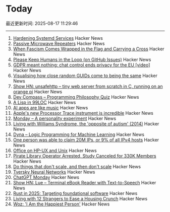 # Today

最近更新时间: 2025-08-17 11:29:46

--- 
1. [Hardening Systemd Services](https://us.jlcarveth.dev/post/hardening-systemd.md) Hacker News
2. [Passive Microwave Repeaters](https://computer.rip/2025-08-16-passive-microwave-repeaters.html) Hacker News
3. [When Fascism Comes Wrapped in the Flag and Carrying a Cross](https://wisewolfmedia.substack.com/p/it-cant-happen-here-sinclair-lewis) Hacker News
4. [Please Keep Humans in the Loop (on GitHub Issues)](https://github.com/microsoft/vscode/issues/261976) Hacker News
5. [GDPR meant nothing: chat control ends privacy for the EU [video]](https://www.youtube.com/watch?v=3NyUgv6dpJc) Hacker News
6. [Visualising how close random GUIDs come to being the same](https://www.guidsmash.com) Hacker News
7. [Show HN: unsafehttp – tiny web server from scratch in C, running on an orange pi](http://unsafehttp.benren.au) Hacker News
8. [Dev Compass – Programming Philosophy Quiz](https://treeform.github.io/devcompas/) Hacker News
9. [A Lisp in 99LOC](https://github.com/Robert-van-Engelen/tinylisp) Hacker News
10. [AI apps are like music](https://aimode.substack.com/p/ai-apps-are-like-music) Hacker News
11. [Apple's new Processor Trace instrument is incredible](https://victorwynne.com/processor-trace-instrument/) Hacker News
12. [Monday – A personality experiment](https://chatgpt.com/g/g-67ec3b78892481918c89067962526695-monday) Hacker News
13. [Living with Williams Syndrome, the 'opposite of autism' (2014)](https://www.bbc.com/news/health-26888280) Hacker News
14. [Dyna – Logic Programming for Machine Learning](https://dyna.org/) Hacker News
15. [One person was able to claim 20M IPs, or 9% of all IPv4 hosts](https://lists.nanog.org/archives/list/nanog@lists.nanog.org/thread/MMCCEQKA4UPGGWFWEBWLYKHTYCAOQIZS/#MMCCEQKA4UPGGWFWEBWLYKHTYCAOQIZS) Hacker News
16. [Office on HP-UX and Unix](https://www.openpa.net/hp-ux_office.html) Hacker News
17. [Pirate Library Operator Arrested, Study Canceled for 330K Members](https://torrentfreak.com/pirate-library-operator-arrested-study-canceled-for-330k-members-250814/) Hacker News
18. [Do things that don't scale, and then don't scale](https://derwiki.medium.com/do-things-that-dont-scale-and-then-don-t-scale-9fd2cd7e2156) Hacker News
19. [Tversky Neural Networks](https://gonzoml.substack.com/p/tversky-neural-networks) Hacker News
20. [ChatGPT Monday](https://chatgpt.com/g/g-67ec3b78892481918c89067962526695-monday) Hacker News
21. [Show HN: Lue – Terminal eBook Reader with Text-to-Speech](https://github.com/superstarryeyes/lue) Hacker News
22. [Rust in 2025: Targeting foundational software](https://smallcultfollowing.com/babysteps/blog/2025/03/10/rust-2025-intro/) Hacker News
23. [Living with 12 Strangers to Ease a Housing Crunch](http://www.bloomberg.com/news/articles/2025-08-15/cohousing-in-europe-is-helping-ease-the-housing-crunch) Hacker News
24. [Woz: 'I Am the Happiest Person'](https://daringfireball.net/linked/2025/08/15/woz-on-slashdot) Hacker News
